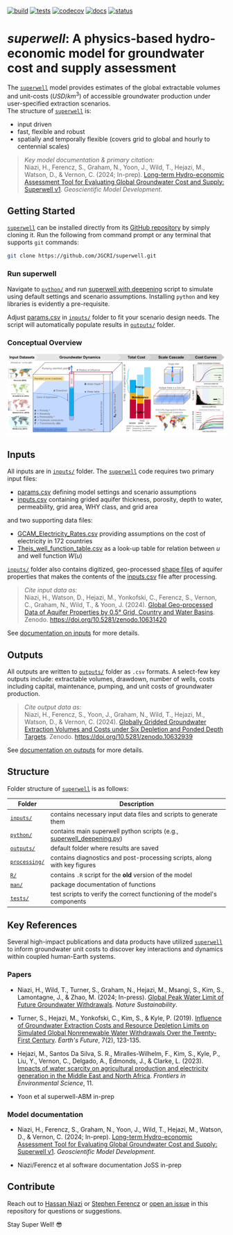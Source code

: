 [![build](https://github.com/JGCRI/superwell/actions/workflows/build.yml/badge.svg)](https://github.com/JGCRI/superwell/actions/workflows/build.yml)
[![tests](https://github.com/JGCRI/superwell/actions/workflows/test_coverage.yml/badge.svg?branch=main)](https://github.com/JGCRI/superwell/actions/workflows/test_coverage.yml)
[![codecov](https://codecov.io/gh/JGCRI/superwell/branch/main/graph/badge.svg?token=XQ913U4IYM)](https://codecov.io/gh/JGCRI/superwell)
[![docs](https://github.com/JGCRI/superwell/actions/workflows/docs.yaml/badge.svg?branch=main)](https://github.com/JGCRI/superwell/actions/workflows/docs.yaml)
[![status](https://joss.theoj.org/papers/status.svg)](https://joss.theoj.org/papers/ae736aa6e75758498cf79ab8ec3fa886)

# _superwell_: A physics-based hydro-economic model for groundwater cost and supply assessment

The [`superwell`](https://github.com/JGCRI/superwell.git) model provides estimates of the global extractable volumes and unit-costs $(USD/km^3)$ of accessible groundwater production under user-specified extraction scenarios.  
The structure of [`superwell`](https://github.com/JGCRI/superwell.git) is:

- input driven  
- fast, flexible and robust  
- spatially and temporally flexible (covers grid to global and hourly to centennial scales)  

> _Key model documentation & primary citation:_ \
Niazi, H., Ferencz, S., Graham, N., Yoon, J., Wild, T., Hejazi, M., Watson, D., & Vernon, C. (2024; In-prep). [Long-term Hydro-economic Assessment Tool for Evaluating Global Groundwater Cost and Supply: Superwell v1](https://gmd.copernicus.org/preprints/). _Geoscientific Model Development_.

## Getting Started  

[`superwell`](https://github.com/JGCRI/superwell.git) can be installed directly from its [GitHub repository](https://github.com/JGCRI/superwell.git) by simply cloning it. Run the following from command prompt or any terminal that supports `git` commands:

```bash
git clone https://github.com/JGCRI/superwell.git
```

### Run superwell

Navigate to [`python/`](./python/) and run [superwell with deepening](./python/superwell_deepening.py) script to simulate using default settings and scenario assumptions. Installing `python` and key libraries is evidently a pre-requisite.

Adjust [params.csv](./inputs/params.csv) in [`inputs/`](./inputs/) folder to fit your scenario design needs. The script will automatically populate results in [`outputs/`](./outputs/) folder.  

### Conceptual Overview

![superwell conceptual overview](concept_v5.png)

## Inputs

All inputs are in [`inputs/`](./inputs/) folder. The [`superwell`](https://github.com/JGCRI/superwell.git) code requires two primary input files:

- [params.csv](./inputs/params.csv) defining model settings and scenario assumptions  
- [inputs.csv](./inputs/inputs.csv) containing grided aquifer thickness, porosity, depth to water, permeability, grid area, WHY class, and grid area

and two supporting data files:

- [GCAM_Electricity_Rates.csv](./inputs/GCAM_Electricity_Rates.csv) providing  assumptions on the cost of electricity in 172 countries
- [Theis_well_function_table.csv](./inputs/Theis_well_function_table.csv) as a look-up table for relation between $u$ and well function $W(u)$  

[`inputs/`](./inputs/) folder also contains digitized, geo-processed [shape files](./inputs/shapefiles/) of aquifer properties that makes the contents of the [inputs.csv](./inputs/inputs.csv) file after processing.

> _Cite input data as:_ \
Niazi, H., Watson, D., Hejazi, M., Yonkofski, C., Ferencz, S., Vernon, C., Graham, N., Wild, T., & Yoon, J. (2024). [Global Geo-processed Data of Aquifer Properties by 0.5° Grid, Country and Water Basins](https://doi.org/10.5281/zenodo.10631420). Zenodo. <https://doi.org/10.5281/zenodo.10631420>

See [documentation on inputs](./inputs/README.md) for more details.  

## Outputs  

All outputs are written to [`outputs/`](./outputs/) folder as `.csv` formats.
A select-few key outputs include: extractable volumes, drawdown, number of wells, costs including capital, maintenance, pumping, and unit costs of groundwater production.  

> _Cite output data as:_ \
Niazi, H., Ferencz, S., Yoon, J., Graham, N., Wild, T., Hejazi, M., Watson, D., & Vernon, C. (2024). [Globally Gridded Groundwater Extraction Volumes and Costs under Six Depletion and Ponded Depth Targets](https://doi.org/10.5281/zenodo.10632939). Zenodo. <https://doi.org/10.5281/zenodo.10632939>

See [documentation on outputs](./outputs/README.md) for more details.

## Structure

Folder structure of [`superwell`](https://github.com/JGCRI/superwell.git) is as follows:

| Folder                           | Description                                                        |
|----------------------------------|--------------------------------------------------------------------|
| [`inputs/`](./inputs/)           | contains necessary input data files and scripts to generate them           |
| [`python/`](./python/)           | contains main superwell python scripts (e.g., [superwell_deepening.py](./python/superwell_deepening.py))    |
| [`outputs/`](./outputs/)         | default folder where results are saved                           |
| [`processing/`](./processing/)   | contains diagnostics and post-processing scripts, along with key figures |
| [`R/`](./R/)                     | contains `.R` script for the **old** version of the model   |
| [`man/`](./man/)                 | package documentation of functions |
| [`tests/`](./tests/)             | test scripts to verify the correct functioning of the model's components            |

## Key References

Several high-impact publications and data products have utilized [`superwell`](https://github.com/JGCRI/superwell.git) to inform groundwater unit costs to discover key interactions and dynamics within coupled human-Earth systems.

### Papers

- Niazi, H., Wild, T., Turner, S., Graham, N., Hejazi, M., Msangi, S., Kim, S., Lamontagne, J., & Zhao, M. (2024; In-press). [Global Peak Water Limit of Future Groundwater Withdrawals](https://www.nature.com/natsustain/). _Nature Sustainability_.

- Turner, S., Hejazi, M., Yonkofski, C., Kim, S., & Kyle, P. (2019). [Influence of Groundwater Extraction Costs and Resource Depletion Limits on Simulated Global Nonrenewable Water Withdrawals Over the Twenty-First Century](https://doi.org/10.1029/2018EF001105). _Earth's Future_, 7(2), 123-135.

- Hejazi, M., Santos Da Silva, S. R., Miralles-Wilhelm, F., Kim, S., Kyle, P., Liu, Y., Vernon, C., Delgado, A., Edmonds, J., & Clarke, L. (2023). [Impacts of water scarcity on agricultural production and electricity generation in the Middle East and North Africa](https://doi.org/10.3389/fenvs.2023.1082930). _Frontiers in Environmental Science_, 11.

- Yoon et al superwell-ABM in-prep

### Model documentation

- Niazi, H., Ferencz, S., Graham, N., Yoon, J., Wild, T., Hejazi, M., Watson, D., & Vernon, C. (2024; In-prep). [Long-term Hydro-economic Assessment Tool for Evaluating Global Groundwater Cost and Supply: Superwell v1](https://gmd.copernicus.org/preprints/). _Geoscientific Model Development_.

- Niazi/Ferencz et al software documentation JoSS in-prep

<!-- 
### Data

Input data: repo ; contains geo-processed GIS database of aquifer properties and post-processed input files in accessible `.csv` formats

Output data: repo ; contains [`superwell`](https://github.com/JGCRI/superwell.git) outputs of six scenarios varying volume depletion limits (5%, 25%, 40%) and ponded depth targets (0.3m, 0.6m) -->

<!-- 
## Cite the model

- model release citation
  - github version DOI from zenodo

- documentation citation
  - model documentation: GMD
  - software documentation: JoSS

- data citation
  - input data
  - output data 
-->

## Contribute

Reach out to [Hassan Niazi](mailto:hassan.niazi@pnnl.gov) or [Stephen Ferencz](mailto:stephen.ferencz@pnnl.gov) or [open an issue](https://github.com/JGCRI/superwell/issues) in this repository for questions or suggestions.

Stay Super Well! :sunglasses:
